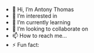 - 👋 Hi, I’m Antony Thomas
- 👀 I’m interested in 
- 🌱 I’m currently learning 
- 💞️ I’m looking to collaborate on
- 📫 How to reach me...
- ⚡ Fun fact: 
<!---
torcodex/torcodex is a ✨ special ✨ repository because its `README.md` (this file) appears on your GitHub profile.
You can click the Preview link to take a look at your changes.
--->
